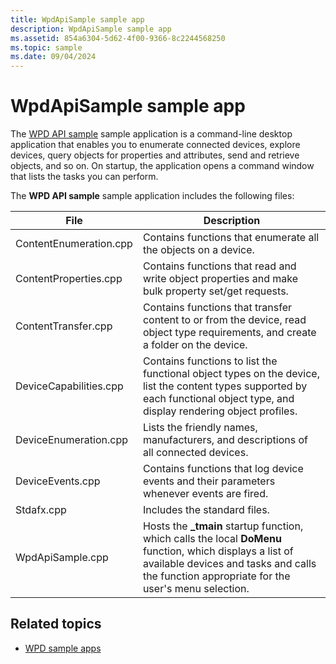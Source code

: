 ```yaml
---
title: WpdApiSample sample app
description: WpdApiSample sample app
ms.assetid: 854a6304-5d62-4f00-9366-8c2244568250
ms.topic: sample
ms.date: 09/04/2024
---
```


# WpdApiSample sample app

The [WPD API sample](/samples/microsoft/windows-classic-samples/wpd-sample/) sample application is a command-line desktop application that enables you to enumerate connected devices, explore devices, query objects for properties and attributes, send and retrieve objects, and so on. On startup, the application opens a command window that lists the tasks you can perform.

The **WPD API sample** sample application includes the following files:

| **File** | **Description** |
|-|-|
| ContentEnumeration.cpp | Contains functions that enumerate all the objects on a device. |
| ContentProperties.cpp | Contains functions that read and write object properties and make bulk property set/get requests. |
| ContentTransfer.cpp | Contains functions that transfer content to or from the device, read object type requirements, and create a folder on the device. |
| DeviceCapabilities.cpp | Contains functions to list the functional object types on the device, list the content types supported by each functional object type, and display rendering object profiles. |
| DeviceEnumeration.cpp | Lists the friendly names, manufacturers, and descriptions of all connected devices. |
| DeviceEvents.cpp | Contains functions that log device events and their parameters whenever events are fired. |
| Stdafx.cpp | Includes the standard files. |
| WpdApiSample.cpp | Hosts the **\_tmain** startup function, which calls the local **DoMenu** function, which displays a list of available devices and tasks and calls the function appropriate for the user's menu selection. |

## Related topics

* [WPD sample apps](./sample.md)
